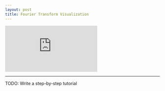 ```yaml
---
layout: post
title: Fourier Transform Visualization
---
```

<div class="ytcontainer">
<iframe class="yt" src="https://www.youtube.com/embed/Fem7xy5m22A" frameborder="0" allowfullscreen></iframe>
</div>

---
TODO: Write a step-by-step tutorial
